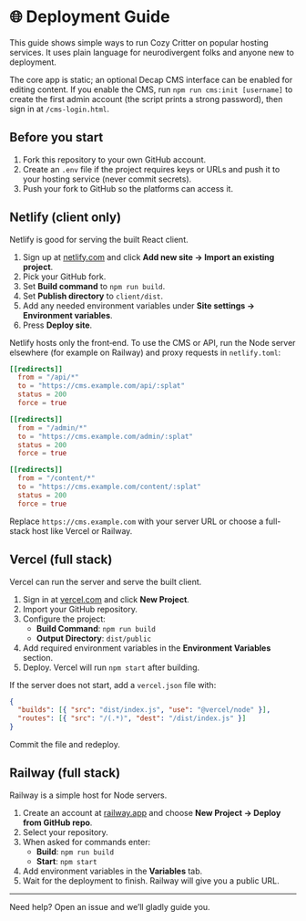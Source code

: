 # 🌐 Deployment Guide

This guide shows simple ways to run Cozy Critter on popular hosting services. It uses plain language for neurodivergent folks and anyone new to deployment.

The core app is static; an optional Decap CMS interface can be enabled for editing content. If you enable the CMS, run `npm run cms:init [username]` to create the first admin account (the script prints a strong password), then sign in at `/cms-login.html`.

## Before you start
1. Fork this repository to your own GitHub account.
2. Create an `.env` file if the project requires keys or URLs and push it to your hosting service (never commit secrets).
3. Push your fork to GitHub so the platforms can access it.

## Netlify (client only)
Netlify is good for serving the built React client.

1. Sign up at [netlify.com](https://netlify.com) and click **Add new site → Import an existing project**.
2. Pick your GitHub fork.
3. Set **Build command** to `npm run build`.
4. Set **Publish directory** to `client/dist`.
5. Add any needed environment variables under **Site settings → Environment variables**.
6. Press **Deploy site**.

Netlify hosts only the front‑end. To use the CMS or API, run the Node server elsewhere (for example on Railway) and proxy requests in `netlify.toml`:

```toml
[[redirects]]
  from = "/api/*"
  to = "https://cms.example.com/api/:splat"
  status = 200
  force = true

[[redirects]]
  from = "/admin/*"
  to = "https://cms.example.com/admin/:splat"
  status = 200
  force = true

[[redirects]]
  from = "/content/*"
  to = "https://cms.example.com/content/:splat"
  status = 200
  force = true
```

Replace `https://cms.example.com` with your server URL or choose a full-stack host like Vercel or Railway.

## Vercel (full stack)
Vercel can run the server and serve the built client.

1. Sign in at [vercel.com](https://vercel.com) and click **New Project**.
2. Import your GitHub repository.
3. Configure the project:
   - **Build Command**: `npm run build`
   - **Output Directory**: `dist/public`
4. Add required environment variables in the **Environment Variables** section.
5. Deploy. Vercel will run `npm start` after building.

If the server does not start, add a `vercel.json` file with:

```json
{
  "builds": [{ "src": "dist/index.js", "use": "@vercel/node" }],
  "routes": [{ "src": "/(.*)", "dest": "/dist/index.js" }]
}
```

Commit the file and redeploy.

## Railway (full stack)
Railway is a simple host for Node servers.

1. Create an account at [railway.app](https://railway.app) and choose **New Project → Deploy from GitHub repo**.
2. Select your repository.
3. When asked for commands enter:
   - **Build**: `npm run build`
   - **Start**: `npm start`
4. Add environment variables in the **Variables** tab.
5. Wait for the deployment to finish. Railway will give you a public URL.

---
Need help? Open an issue and we’ll gladly guide you.
